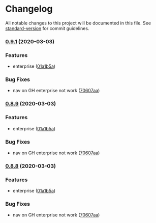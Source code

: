 # Changelog

All notable changes to this project will be documented in this file. See [standard-version](https://github.com/conventional-changelog/standard-version) for commit guidelines.

### [0.9.1](https://github.com/Soontao/Gitako/compare/v0.8.7...v0.9.1) (2020-03-03)


### Features

* enterprise ([01a1b5a](https://github.com/Soontao/Gitako/commit/01a1b5af042300e13a273e70c6096e3147221f2e))


### Bug Fixes

* nav on GH enterprise not work ([70607aa](https://github.com/Soontao/Gitako/commit/70607aabd5ba9cf35d60ffbad6be2866e7fd4d06))

### [0.8.9](https://github.com/Soontao/Gitako/compare/v0.8.7...v0.8.9) (2020-03-03)


### Features

* enterprise ([01a1b5a](https://github.com/Soontao/Gitako/commit/01a1b5af042300e13a273e70c6096e3147221f2e))


### Bug Fixes

* nav on GH enterprise not work ([70607aa](https://github.com/Soontao/Gitako/commit/70607aabd5ba9cf35d60ffbad6be2866e7fd4d06))

### [0.8.8](https://github.com/Soontao/Gitako/compare/v0.8.7...v0.8.8) (2020-03-03)


### Features

* enterprise ([01a1b5a](https://github.com/Soontao/Gitako/commit/01a1b5af042300e13a273e70c6096e3147221f2e))


### Bug Fixes

* nav on GH enterprise not work ([70607aa](https://github.com/Soontao/Gitako/commit/70607aabd5ba9cf35d60ffbad6be2866e7fd4d06))
